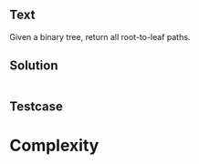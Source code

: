 ## Text
Given a binary tree, return all root-to-leaf paths.

## Solution
```javascript
```

## Testcase

# Complexity

